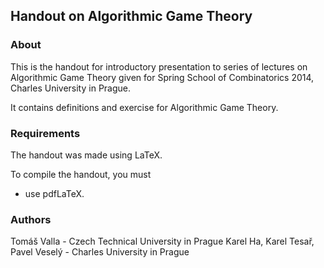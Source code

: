 ## Handout on Algorithmic Game Theory

### About

This is the handout for introductory presentation to series of lectures on Algorithmic Game Theory given for Spring School of Combinatorics 2014, Charles University in Prague.

It contains definitions and exercise for Algorithmic Game Theory.

### Requirements

The handout was made using LaTeX. 

To compile the handout, you must

* use pdfLaTeX.

### Authors

Tomáš Valla - Czech Technical University in Prague
Karel Ha, Karel Tesař, Pavel Veselý - Charles University in Prague
